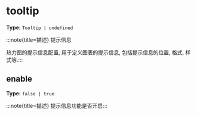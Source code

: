 # tooltip

**Type:** `Tooltip | undefined`

:::note{title=描述}
提示信息



热力图的提示信息配置, 用于定义图表的提示信息, 包括提示信息的位置, 格式, 样式等.:::


## enable

**Type:** `false | true`

:::note{title=描述}
提示信息功能是否开启:::

